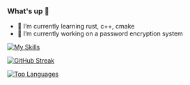 
### What's up 👋
- 🌱 I’m currently learning rust, c++, cmake
- 🔭 I’m currently working on a password encryption system

[![My Skills](https://skillicons.dev/icons?i=py,cpp,cmake,qt,tensorflow,blender,github,linux,raspberrypi,vscode)](https://skillicons.dev)

[![GitHub Streak](https://streak-stats.demolab.com/?user=Duzzuti&theme=dark)](https://git.io/streak-stats)

[![Top Languages](https://github-readme-stats.vercel.app/api/top-langs/?username=duzzuti)](https://github-readme-stats.vercel.app/api/top-langs/?username=duzzuti)


<!--
**Duzzuti/Duzzuti** is a ✨ _special_ ✨ repository because its `README.md` (this file) appears on your GitHub profile.

Here are some ideas to get you started:

- 🔭 I’m currently working on ...
- 🌱 I’m currently learning ...
- 👯 I’m looking to collaborate on ...
- 🤔 I’m looking for help with ...
- 💬 Ask me about ...
- 📫 How to reach me: ...
- 😄 Pronouns: ...
- ⚡ Fun fact: ...
-->
